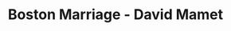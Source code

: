 ---
layout: production
title: Boston Marriage - David Mamet
dates: February 11 - February 20, 2016
location: Berger Park Coach House, Chicago
synopsis: Anna and Claire have been lovers for years, when Anna becomes the mistress of a wealthy man in order to support them both. But of course it is nowhere near that simple. What does fidelity mean when one's romantic partnership can barely be imagined as real? Does money distort women's sexual and personal integrity? Is chintz a sign of love or a form of psychological torture? Must we always hurt the ones we love? And what about ... the maid?
production:
  - name: Angeli Primlani
    title: Director
    bio_url: http://accidentalshakespeare.com/about/company/angeli_primlani
  - name: Sherry Legare
    title: Producer
    bio_url: http://accidentalshakespeare.com/about/company/sherry_legare
  - name: Matt Cefalu
    title: Stage Manager/Sound and Properties Design
    bio_url: http://accidentalshakespeare.com/about/company/matt_cefalu
  - name: Benjamin Dionysus
    title: Lighting Design
    bio_url: http://accidentalshakespeare.com/about/company/benjamin_dionysus
  - name: Kate Setzer Kamphausen
    title: Costume Design
    bio_url: http://accidentalshakespeare.com/about/company/kate_setzer_kamphausen
  - name: David Denman
    title: Set Design
    bio_url: http://accidentalshakespeare.com/about/company/david_denman

cast:
- actor: Sherry Legare
  role: Anna
  actor_bio_url: http://accidentalshakespeare.com/about/company/sherry_legare
- actor: Julia Kessler
  role: Claire
  actor_bio_url: http://accidentalshakespeare.com/about/company/julia_kessler
- actor: Mary-Ann Arnold
  role: Catherine
  actor_bio_url: http://accidentalshakespeare.com/about/company/maryann_arnold
---